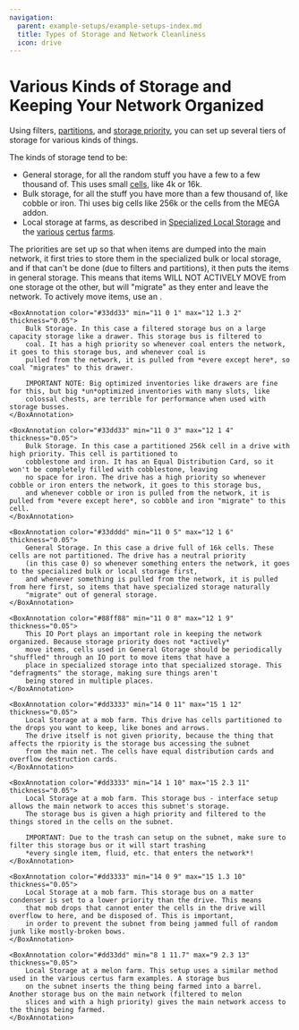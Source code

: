 ```yaml
---
navigation:
  parent: example-setups/example-setups-index.md
  title: Types of Storage and Network Cleanliness
  icon: drive
---
```


# Various Kinds of Storage and Keeping Your Network Organized

Using filters, [partitions](../items-blocks-machines/cell_workbench.md), and [storage priority](../ae2-mechanics/import-export-storage.md#storage-priority),
you can set up several tiers of storage for various kinds of things.

The kinds of storage tend to be:
* General storage, for all the random stuff you have a few to a few thousand of. This uses small [cells](../items-blocks-machines/storage_cells.md),
like 4k or 16k.
* Bulk storage, for all the stuff you have more than a few thousand of, like cobble or iron. Thi uses big cells like 256k
or the cells from the MEGA addon.
* Local storage at farms, as described in [Specialized Local Storage](specialized-local-storage.md) and the 
[various](simple-certus-farm.md) [certus](semiauto-certus-farm.md) [farms](advanced-certus-farm.md).

The priorities are set up so that when items are dumped into the main network, it first tries to store them in the specialized
bulk or local storage, and if that can't be done (due to filters and partitions), it then puts the items in general storage.
This means that items WILL NOT ACTIVELY MOVE from one storage ot the other, but will "migrate" as they enter and leave the network.
To actively move items, use an <ItemLink id="io_port" />.

<GameScene zoom="3" interactive={true}>
  <ImportStructure src="../assets/assemblies/network_storage_types.snbt" />

    <BoxAnnotation color="#33dd33" min="11 0 1" max="12 1.3 2" thickness="0.05">
        Bulk Storage. In this case a filtered storage bus on a large capacity storage like a drawer. This storage bus is filtered to
        coal. It has a high priority so whenever coal enters the network, it goes to this storage bus, and whenever coal is 
        pulled from the network, it is pulled from *evere except here*, so coal "migrates" to this drawer.

        IMPORTANT NOTE: Big optimized inventories like drawers are fine for this, but big *un*optimized inventories with many slots, like
        colossal chests, are terrible for performance when used with storage busses.
    </BoxAnnotation>

    <BoxAnnotation color="#33dd33" min="11 0 3" max="12 1 4" thickness="0.05">
        Bulk Storage. In this case a partitioned 256k cell in a drive with high priority. This cell is partitioned to
        cobblestone and iron. It has an Equal Distribution Card, so it won't be completely filled with cobblestone, leaving
        no space for iron. The drive has a high priority so whenever cobble or iron enters the network, it goes to this storage bus,
        and whenever cobble or iron is pulled from the network, it is pulled from *evere except here*, so cobble and iron "migrate" to this cell.
    </BoxAnnotation>

    <BoxAnnotation color="#33dddd" min="11 0 5" max="12 1 6" thickness="0.05">
        General Storage. In this case a drive full of 16k cells. These cells are not partitioned. The drive has a neutral priority
        (in this case 0) so whenever something enters the network, it goes to the specialized bulk or local storage first,
        and whenever something is pulled from the network, it is pulled from here first, so items that have specialized storage naturally
        "migrate" out of general storage.
    </BoxAnnotation>

    <BoxAnnotation color="#88ff88" min="11 0 8" max="12 1 9" thickness="0.05">
        This IO Port plays an important role in keeping the network organized. Because storage priority does not *actively*
        move items, cells used in General Gtorage should be periodically "shuffled" through an IO port to move items that have a
        place in specialized storage into that specialized storage. This "defragments" the storage, making sure things aren't
        being stored in multiple places.
    </BoxAnnotation>

    <BoxAnnotation color="#dd3333" min="14 0 11" max="15 1 12" thickness="0.05">
        Local Storage at a mob farm. This drive has cells partitioned to the drops you want to keep, like bones and arrows.
        The drive itself is not given priority, because the thing that affects the rpiority is the storage bus accessing the subnet
        from the main net. The cells have equal distribution cards and overflow destruction cards.
    </BoxAnnotation>

    <BoxAnnotation color="#dd3333" min="14 1 10" max="15 2.3 11" thickness="0.05">
        Local Storage at a mob farm. This storage bus - interface setup allows the main network to acces this subnet's storage.
        The storage bus is given a high priority and filtered to the things stored in the cells on the subnet.

        IMPORTANT: Due to the trash can setup on the subnet, make sure to filter this storage bus or it will start trashing
        *every single item, fluid, etc. that enters the network*!
    </BoxAnnotation>

    <BoxAnnotation color="#dd3333" min="14 0 9" max="15 1.3 10" thickness="0.05">
        Local Storage at a mob farm. This storage bus on a matter condenser is set to a lower priority than the drive. This means
        that mob drops that cannot enter the cells in the drive will overflow to here, and be disposed of. This is important,
        in order to prevent the subnet from being jammed full of random junk like mostly-broken bows.
    </BoxAnnotation>

    <BoxAnnotation color="#dd33dd" min="8 1 11.7" max="9 2.3 13" thickness="0.05">
        Local Storage at a melon farm. This setup uses a similar method used in the various certus farm examples. A storage bus
        on the subnet inserts the thing being farmed into a barrel. Another storage bus on the main network (filtered to melon
        slices and with a high priority) gives the main network access to the things being farmed.
    </BoxAnnotation>

  <IsometricCamera yaw="270" pitch="30" />
</GameScene>